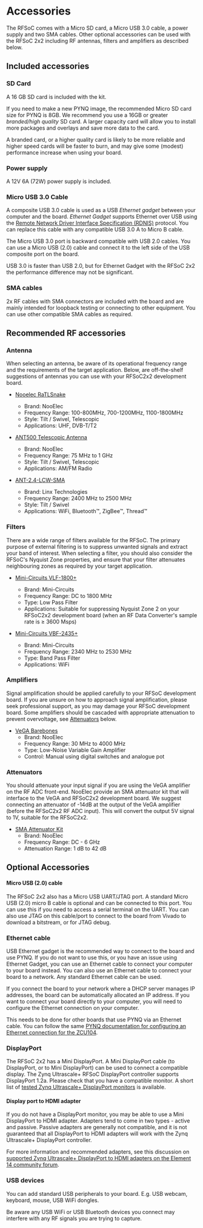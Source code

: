 # Accessories

The RFSoC comes with a Micro SD card, a Micro USB 3.0 cable, a power supply and two SMA cables. Other optional accessories can be used with the RFSoC 2x2 including RF antennas, filters and amplifiers as described below. 

## Included accessories

### SD Card

A 16 GB SD card is included with the kit. 

If you need to make a new PYNQ image, the recommended Micro SD card size for PYNQ is 8GB. We recommend you use a 16GB or greater *branded/high quality* SD card. A larger capacity card will allow you to install more packages and overlays and save more data to the card. 

A branded card, or a higher quality card is likely to be more reliable and higher speed cards will be faster to burn, and may give some (modest) performance increase when using your board. 

### Power supply

A 12V 6A (72W) power supply is included. 

### Micro USB 3.0 Cable

A composite USB 3.0 cable is used as a USB *Ethernet gadget* between your computer and the board. *Ethernet Gadget* supports Ethernet over USB using the [Remote Network Driver Interface Specification (RDNIS)](https://en.wikipedia.org/wiki/RNDIS) protocol. You can replace this cable with any compatible USB 3.0 A to Micro B cable. 

The Micro USB 3.0 port is backward compatible with USB 2.0 cables. You can use a Micro USB (2.0) cable and connect it to the left side of the USB composite port on the board. 

USB 3.0 is faster than USB 2.0, but for Ethernet Gadget with the RFSoC 2x2 the performance difference may not be significant. 

### SMA cables

2x RF cables with SMA connectors are included with the board and are mainly intended for loopback testing or connecting to other equipment. You can use other compatible SMA cables as required.  

## Recommended RF accessories

### Antenna

When selecting an antenna, be aware of its operational frequency range and the requirements of the target application. Below, are off-the-shelf suggestions of antennas you can use with your RFSoC2x2 development board.

* [Nooelec RaTLSnake](https://www.nooelec.com/store/sdr/sdr-addons/antennas/ratlsnake-m6.html)
    * Brand: NooElec
    * Frequency Range: 100-800MHz, 700-1200MHz, 1100-1800MHz
    * Style: Tilt / Swivel, Telescopic
    * Applications: UHF, DVB-T/T2

* [ANT500 Telescopic Antenna](https://www.nooelec.com/store/sdr/sdr-addons/antennas/ant500.html)
    * Brand: NooElec
    * Frequency Range: 75 MHz to 1 GHz
    * Style: Tilt / Swivel, Telescopic
    * Applications: AM/FM Radio

* [ANT-2.4-LCW-SMA](https://linxtechnologies.com/wp/product/lcw-series-low-cost-2-4ghz-dipole-antenna/)
    * Brand: Linx Technologies
    * Frequency Range: 2400 MHz to 2500 MHz
    * Style: Tilt / Swivel
    * Applications: WiFi, Bluetooth&trade;, ZigBee&trade;, Thread&trade;

### Filters

There are a wide range of filters available for the RFSoC. The primary purpose of external filtering is to suppress unwanted signals and extract your band of interest. When selecting a filter, you should also consider the RFSoC's Nyquist Zone properties, and ensure that your filter attenuates neighbouring zones as required by your target application.

* [Mini-Circuits VLF-1800+](https://www.mouser.co.uk/ProductDetail/Mini-Circuits/VLF-1800%2b?qs=xZ%2FP%252Ba9zWqZiMerIBdUJuQ%3D%3D)
    * Brand: Mini-Circuits
    * Frequency Range: DC to 1800 MHz
    * Type: Low Pass Filter
    * Applications: Suitable for suppressing Nyquist Zone 2 on your RFSoC2x2 development board (when an RF Data Converter's sample rate is ≥ 3600 Msps)

* [Mini-Circuits VBF-2435+](https://www.mouser.co.uk/ProductDetail/Mini-Circuits/VBF-2435+/?qs=xZ%2FP%2Ba9zWqZjJLm3iKqs2g==)
    * Brand: Mini-Circuits
    * Frequency Range: 2340 MHz to 2530 MHz
    * Type: Band Pass Filter
    * Applications: WiFi

### Amplifiers

Signal amplification should be applied carefully to your RFSoC development board. If you are unsure on how to approach signal amplification, please seek professional support, as you may damage your RFSoC development board. Some amplifiers should be cascaded with appropriate attenuation to prevent overvoltage, see [Attenuators](#attenuators) below.

* [VeGA Barebones](https://www.nooelec.com/store/vega-barebones.html)
    * Brand: NooElec
    * Frequency Range: 30 MHz to 4000 MHz
    * Type: Low-Noise Variable Gain Amplifier
    * Control: Manual using digital switches and analogue pot

### Attenuators <a class="anchor" id="attenuators"></a>

You should attenuate your input signal if you are using the VeGA amplifier on the RF ADC front-end. NooElec provide an SMA attenuator kit that will interface to the VeGA and RFSoC2x2 development board. We suggest connecting an attenuator of -14dB at the output of the VeGA amplifier (before the RFSoC2x2 RF ADC input). This will convert the output 5V signal to 1V, suitable for the RFSoC2x2.

* [SMA Attenuator Kit](https://www.nooelec.com/store/sdr/sdr-addons/attenuators/attenuator-bundle.html)
    * Brand: NooElec
    * Frequency Range: DC - 6 GHz
    * Attenuation Range: 1 dB to 42 dB



## Optional Accessories

#### Micro USB (2.0) cable

The RFSoC 2x2 also has a Micro USB UART/JTAG port. A standard Micro USB (2.0) micro B cable is optional and can be connected to this port. You can use this if you need to access a serial terminal on the UART. You can also use JTAG on this cable/port to connect to the board from Vivado to download a bitstream, or for JTAG debug. 

### Ethernet cable

USB Ethernet gadget is the recommended way to connect to the board and use PYNQ. If you do not want to use this, or you have an issue using Ethernet Gadget, you can use an Ethernet cable to connect your computer to your board instead. You can also use an Ethernet cable to connect your board to a network. Any standard Ethernet cable can be used. 

If you connect the board to your network where a DHCP server manages IP addresses, the board can be automatically allocated an IP address. If you want to connect your board directly to your computer, you will need to configure the Ethernet connection on your computer. 

This needs to be done for other boards that use PYNQ via an Ethernet cable. You can follow the same [PYNQ documentation for configuring an Ethernet connection for the ZCU104](https://pynq.readthedocs.io/en/latest/getting_started/zcu104_setup.html#ethernet).

### DisplayPort

The RFSoC 2x2 has a Mini DisplayPort. A Mini DisplayPort cable (to DisplayPort, or to Mini DisplayPort) can be used to connect a compatible display. The Zynq Ultrascale+ RFSoC DisplayPort controller supports DisplayPort 1.2a. Please check that you have a compatible monitor. A short list of [tested Zynq Ultrascale+ DisplayPort monitors](https://www.xilinx.com/support/answers/68671.html) is available.

#### Display port to HDMI adapter

If you do not have a DisplayPort monitor, you may be able to use a Mini DisplayPort to HDMI adapter. Adapters tend to come in two types - active and passive. Passive adapters are generally not compatible, and it is not guaranteed that all DisplayPort to HDMI adapters will work with the Zynq Ultrascale+ DisplayPort controller. 

For more information and recommended adapters, see this discussion on [supported Zynq Ultrascale+ DisplayPort to HDMI adapters on the Element 14 community forum](https://www.element14.com/community/thread/72867/l/ultra96-v2-mini-dp-to-hdmi-adapter).

### USB devices

You can add standard USB peripherals to your board. E.g. USB webcam, keyboard, mouse, USB WiFi dongles.  

Be aware any USB WiFi or USB Bluetooth devices you connect may interfere with any RF signals you are trying to capture.